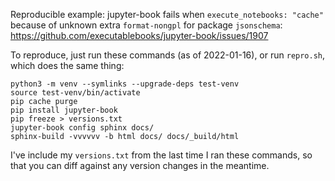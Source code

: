 Reproducible example: jupyter-book fails when `execute_notebooks: "cache"`
because of unknown extra `format-nongpl` for package `jsonschema`:
https://github.com/executablebooks/jupyter-book/issues/1907

To reproduce, just run these commands (as of 2022-01-16), or run `repro.sh`,
which does the same thing:

```
python3 -m venv --symlinks --upgrade-deps test-venv
source test-venv/bin/activate
pip cache purge
pip install jupyter-book
pip freeze > versions.txt
jupyter-book config sphinx docs/
sphinx-build -vvvvvv -b html docs/ docs/_build/html
```

I've include my `versions.txt` from the last time I ran these commands, so that
you can diff against any version changes in the meantime.

